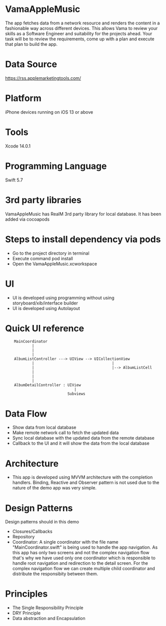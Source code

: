 # VamaAppleMusic
The app fetches data from a network resource and renders the content in a fashionable way across different devices. This allows Vama to review your skills as a Software Engineer and suitability for the projects ahead. Your task will be to review the requirements, come up with a plan and execute that plan to build the app.

# Data Source
https://rss.applemarketingtools.com/

# Platform
iPhone devices running on iOS 13 or above

# Tools
Xcode 14.0.1

# Programming Language
Swift 5.7

# 3rd party libraries
VamaAppleMusic has RealM 3rd party library for local database. It has been added via cocoapods

# Steps to install dependency via pods
- Go to the project directory in terminal
- Execute command pod install
- Open the VamaAppleMusic.xcworkspace

# UI
- UI is developed using programming without using storyboard/xib/interface builder
- UI is developed using Autolayout

# Quick UI reference

        MainCoordinator
                |
                | 
                |
        AlbumListController ---> UIView --> UICollectionView
                |                                   |
                |                                   |--> AlbumListCell
                |
                | 
                |
        AlbumDetailController : UIView
                                   |
                                Subviews
                                
# Data Flow
- Show data from local database
- Make remote network call to fetch the updated data
- Sync local database with the updated data from the remote database
- Callback to the UI and it will show the data from the local database

# Architecture
- This app is developed using MVVM architecture with the completion handlers. Binding, Reactive and Observer pattern is not used due to the nature of the demo app was very simple.

# Design Patterns
Design patterns should in this demo
- Closures/Callbacks
- Repository 
- Coordinator: A single coordinator with the file name "MainCoordinator.swift" is being used to handle the app navigation. As this app has only two screens and not the complex navigation flow that's why we have used only one coordinator which is responsible to handle root navigation and redirection to the detail screen. For the complex navigation flow we can create multiple child coordinator and distribute the responsibity between them.

# Principles 
- The Single Responsibility Principle
- DRY Principle
- Data abstraction and Encapsulation 
